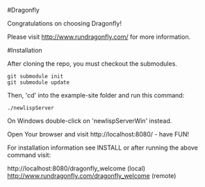 #Dragonfly

Congratulations on choosing Dragonfly!

Please visit http://www.rundragonfly.com/ for more information.

#Installation

After cloning the repo, you must checkout the submodules.

	git submodule init
	git submodule update

Then, 'cd' into the example-site folder and run this command:

	./newlispServer

On Windows double-click on 'newlispServerWin' instead.

Open Your browser and visit http://localhost:8080/ - have FUN!

For installation information see INSTALL or after running
the above command visit:

http://localhost:8080/dragonfly_welcome (local)
http://www.rundragonfly.com/dragonfly_welcome (remote)

